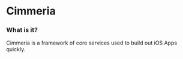# Cimmeria

### What is it?
Cimmeria is a framework of core services used to build out iOS Apps quickly.
